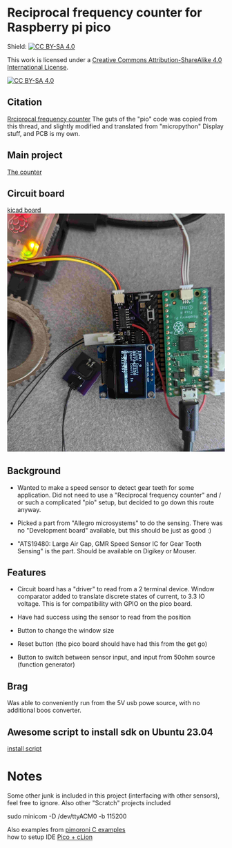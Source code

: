 # Reciprocal frequency counter for Raspberry pi pico

Shield: [![CC BY-SA 4.0][cc-by-sa-shield]][cc-by-sa]

This work is licensed under a
[Creative Commons Attribution-ShareAlike 4.0 International License][cc-by-sa].

[![CC BY-SA 4.0][cc-by-sa-image]][cc-by-sa]

[cc-by-sa]: http://creativecommons.org/licenses/by-sa/4.0/
[cc-by-sa-image]: https://licensebuttons.net/l/by-sa/4.0/88x31.png
[cc-by-sa-shield]: https://img.shields.io/badge/License-CC%20BY--SA%204.0-lightgrey.svg


## Citation
[Rrciprocal frequency counter](https://forums.raspberrypi.com/viewtopic.php?t=306250)
 The guts of the "pio" code was copied from this thread, and slightly modified and translated from "micropython"
 Display stuff, and PCB is my own.

## Main project
[The counter](pico_display_oled/main.cpp)



## Circuit board
[kicad board](kicad_pico_counter_new)
![](rotation_counter_pico.jpg)



## Background
- Wanted to make a speed sensor to detect gear teeth for some application. Did not need to use a "Reciprocal frequency counter" and / or such
a complicated "pio" setup, but decided to go down this route anyway.

- Picked a part from "Allegro microsystems" to do the sensing. There was no "Development board" available, but this should be just as good :)

- "ATS19480: Large Air Gap, GMR Speed Sensor IC for Gear Tooth Sensing" is the part. Should be available on Digikey or Mouser.

## Features
- Circuit board has a "driver" to read from a 2 terminal device. Window comparator added to translate discrete states of current, to 3.3 IO voltage.
This is for compatibility with GPIO on the pico board.

- Have had success using the sensor to read from the position 

- Button to change the window size

- Reset button (the pico board should have had this from the get go)

- Button to switch between sensor input, and input from 50ohm source (function generator)


## Brag
Was able to conveniently run from the 5V usb powe source, with no additional boos converter.

## Awesome script to install sdk on Ubuntu 23.04
[install script](notes/install_raspberry_pico.sh) 

# Notes
Some other junk is included in this project (interfacing with other sensors), feel free to ignore. Also other "Scratch" projects included


sudo minicom -D /dev/ttyACM0 -b 115200  

Also examples from [pimoroni C examples](https://github.com/pimoroni/pimoroni-pico/tree/main/examples)  
how to setup IDE [Pico + cLion](https://forums.raspberrypi.com/viewtopic.php?t=310446)  

